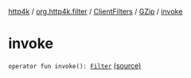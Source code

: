 [http4k](../../../index.md) / [org.http4k.filter](../../index.md) / [ClientFilters](../index.md) / [GZip](index.md) / [invoke](./invoke.md)

# invoke

`operator fun invoke(): `[`Filter`](../../../org.http4k.core/-filter/index.md) [(source)](https://github.com/http4k/http4k/blob/master/http4k-core/src/main/kotlin/org/http4k/filter/ClientFilters.kt#L128)